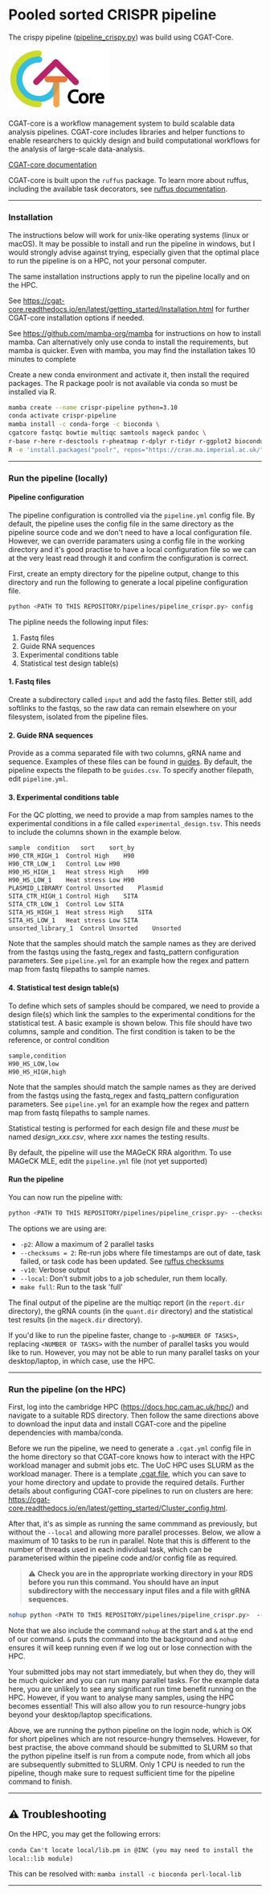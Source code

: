 # Pooled sorted CRISPR pipeline

The crispy pipeline ([pipeline_crispy.py](pipeline_crispy.py)) was build using CGAT-Core.

<a href="https://github.com/cgat-developers/cgat-core">
  <img src="https://github.com/cgat-developers/cgat-core/blob/master/docs/img/CGAT_logo.png" alt="CGAT-core" width="200">
</a>

CGAT-core is a workflow management system to build scalable data analysis pipelines. CGAT-core includes libraries and helper functions to enable researchers to quickly design and build computational workflows for the analysis of large-scale data-analysis.

[CGAT-core documentation](https://cgat-core.readthedocs.io/en/latest/ "CGAT-core read the docs")

CGAT-core is built upon the `ruffus` package. To learn more about ruffus, including the available task decorators, see [ruffus documentation](http://www.ruffus.org.uk/).

------------

### Installation

The instructions below will work for unix-like operating systems (linux or macOS). It may be possible to install and run the pipeline in windows, but I would strongly advise against trying, especially given that the optimal place to run the pipeline is on a HPC, not your personal computer.

The same installation instructions apply to run the pipeline locally and on the HPC.

See https://cgat-core.readthedocs.io/en/latest/getting_started/Installation.html
for further CGAT-core installation options if needed.

See https://github.com/mamba-org/mamba for instructions on how to install mamba.
Can alternatively only use conda to install the requirements, but mamba is quicker. Even with mamba,
you may find the installation takes 10 minutes to complete

Create a new conda environment and activate it, then install the required packages.
The R package poolr is not available via conda so must be installed via R.
```bash
mamba create --name crispr-pipeline python=3.10   
conda activate crispr-pipeline
mamba install -c conda-forge -c bioconda \
cgatcore fastqc bowtie multiqc samtools mageck pandoc \
r-base r-here r-desctools r-pheatmap r-dplyr r-tidyr r-ggplot2 bioconductor-deseq2 r-rmarkdown r-optparse
R -e 'install.packages("poolr", repos="https://cran.ma.imperial.ac.uk/")'
```

------------

### Run the pipeline (locally)

#### Pipeline configuration
The pipeline configuration is controlled via the `pipeline.yml` config file. By default, the pipeline uses the config file in the same directory as the pipeline source code and we don't need to have a local configuration file. However, we can override paramaters using a config file in the working directory and it's good practise to have a local configuration file so we can at the very least read through it and confirm the configuration is correct.

First, create an empty directory for the pipeline output, change to this directory and run the following to generate a local pipeline configuration file.

```bash
python <PATH TO THIS REPOSITORY/pipelines/pipeline_crispr.py> config
```

The pipline needs the following input files:

1. Fastq files
2. Guide RNA sequences
3. Experimental conditions table
4. Statistical test design table(s)


#### 1. Fastq files
Create a subdirectory called `input` and add the fastq files. Better still, add softlinks to the fastqs, so the raw data can remain elsewhere on your filesystem, isolated from the pipeline files.


#### 2. Guide RNA sequences
Provide as a comma separated file with two columns, gRNA name and sequence. Examples of these files can be found in [guides](https://github.com/MRCToxBioinformatics/crispy/tree/main/guides). By default, the pipeline expects the filepath to be `guides.csv`. To specify another filepath, edit `pipeline.yml`.


#### 3. Experimental conditions table
For the QC plotting, we need to provide a map from samples names to the experimental conditions in a file called `experimental_design.tsv`.
This needs to include the columns shown in the example below.

```
sample	condition	sort	sort_by
H90_CTR_HIGH_1	Control	High	H90
H90_CTR_LOW_1	Control	Low	H90
H90_HS_HIGH_1	Heat stress	High	H90
H90_HS_LOW_1	Heat stress	Low	H90
PLASMID_LIBRARY	Control	Unsorted	Plasmid
SITA_CTR_HIGH_1	Control	High	SITA
SITA_CTR_LOW_1	Control	Low	SITA
SITA_HS_HIGH_1	Heat stress	High	SITA
SITA_HS_LOW_1	Heat stress	Low	SITA
unsorted_library_1	Control	Unsorted	Unsorted
```

Note that the samples should match the sample names as they are derived from the fastqs using the fastq_regex and fastq_pattern configuration parameters. See `pipeline.yml` for an example how the regex and pattern map from fastq filepaths to sample names.


#### 4. Statistical test design table(s)
To define which sets of samples should be compared, we need to provide a design file(s) which link the samples to the experimental conditions for the statistical test.
A basic example is shown below. This file should have two columns, sample and condition. The first condition is taken to be the reference, or control condition

```
sample,condition
H90_HS_LOW,low
H90_HS_HIGH,high
```

Note that the samples should match the sample names as they are derived from the fastqs using the fastq_regex and fastq_pattern configuration parameters. See `pipeline.yml` for an example how the regex and pattern map from fastq filepaths to sample names.

Statistical testing is performed for each design file and these *must* be named _design_xxx.csv_, where _xxx_ names the testing results.

By default, the pipeline will use the MAGeCK RRA algorithm. To use MAGeCK MLE, edit the `pipeline.yml` file (not yet supported)

#### Run the pipeline

You can now run the pipeline with:

```bash
python <PATH TO THIS REPOSITORY/pipelines/pipeline_crispr.py> --checksums=2 -p2 -v10 make full  --local
```

The options we are using are:

- `-p2`: Allow a maximum of 2 parallel tasks
- `--checksums = 2`: Re-run jobs where file timestamps are out of date, task failed, or task code has been updated. See [ruffus checksums](http://www.ruffus.org.uk/tutorials/new_tutorial/checkpointing.html?highlight=checksums)
- `-v10`: Verbose output
- `--local`: Don't submit jobs to a job scheduler, run them locally.
- `make full`: Run to the task 'full'


The final output of the pipeline are the multiqc report (in the `report.dir` directory), the gRNA counts (in the `quant.dir` directory) and the statistical test results (in the `mageck.dir` directory).

If you'd like to run the pipeline faster, change to `-p<NUMBER OF TASKS>`, replacing `<NUMBER OF TASKS>` with the number of parallel tasks you would like to run. However, you may not be able to run many parallel tasks on your desktop/laptop, in which case, use the HPC.

------------

### Run the pipeline (on the HPC)

First, log into the cambridge HPC (https://docs.hpc.cam.ac.uk/hpc/) and navigate to a suitable RDS directory. Then follow the same directions above to download the input data and install CGAT-core and the pipeline dependencies with mamba/conda.

Before we run the pipeline, we need to generate a `.cgat.yml` config file in the home directory so that CGAT-core knows how to interact with the HPC workload manager and submit jobs etc. The UoC HPC uses SLURM as the workload manager. There is a template [.cgat.file](https://github.com/MRCToxBioinformatics/Pipeline_examples/blob/main/CGATCore/.cgat.yml), which you can save to your home directory and update to provide the required details. Further details about configuring CGAT-core pipelines to run on clusters are here: https://cgat-core.readthedocs.io/en/latest/getting_started/Cluster_config.html.

After that, it's as simple as running the same commmand as previously, but without the `--local` and allowing more parallel processes.  Below, we allow a maximum of 10 tasks to be run in parallel. Note that this is different to the number of threads used in each individual task, which can be parameterised within the pipeline code and/or config file as required.

> &#x26a0;&#xfe0f; **Check you are in the appropriate working directory in your RDS before you run this command. You should have an input subdirectory with the neccessary input files and a file with gRNA sequences.**

```bash
nohup python <PATH TO THIS REPOSITORY/pipelines/pipeline_crispr.py>  --checksums=2 -p10 -v10 make full &
```

Note that we also include the command `nohup` at the start and `&` at the end of our command. `&` puts the command into the background and `nohup` ensures it will keep running even if we log out or lose connection with the HPC.

Your submitted jobs may not start immediately, but when they do, they will be much quicker and you can run many parallel tasks.  For the example data here, you are unlikely to see any significant run time benefit running on the HPC. However, if you want to analyse many samples, using the HPC becomes essential! This will also allow you to run resource-hungry jobs beyond your desktop/laptop specifications.

Above, we are running the python pipeline on the login node, which is OK for short pipelines which are not resource-hungry themselves. However, for best practise, the above command should be submitted to SLURM so that the python pipeline itself is run from a compute node, from which all jobs are subsequently submitted to SLURM. Only 1 CPU is needed to run the pipeline, though make sure to request sufficient time for the pipeline command to finish.

------------

## &#x26a0;&#xfe0f; Troubleshooting
On the HPC, you may get the following errors:

`conda Can't locate local/lib.pm in @INC (you may need to install the local::lib module)`

This can be resolved with:
`mamba install -c bioconda perl-local-lib`

------------
